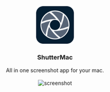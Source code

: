 <div align="center">
  <a href="https://github.com/othneildrew/Best-README-Template">
    <img src="assets/app-icon.png" alt="logo" width="100" height="100">
  </a>

  <h3 align="center">ShutterMac</h3>

  <p align="center">
    All in one screenshot app for your mac.
    <br />
    <br />
   <img src="assets/screenshot.png" alt="screenshot"> 
</div>
